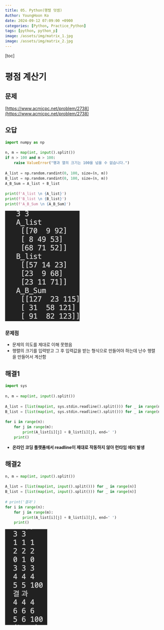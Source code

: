 ```yaml
---
title: 05. Python(행렬 덧셈)
Author: YoungHoon Ko
date: 2024-09-12 07:09:00 +0900
categories: [Python, Practice_Python]
tags: [python, python_p]
image: /assets/img/matrix_1.jpg
image: /assets/img/matrix_2.jpg
---
```


[toc]

# 평점 계산기

## 문제

[https://www.acmicpc.net/problem/2738](https://www.acmicpc.net/problem/2738)

## 오답

```python
import numpy as np

n, m = map(int, input().split())
if n > 100 and m > 100:
    raise ValueError("행과 열의 크기는 100을 넘을 수 없습니다.")

A_list = np.random.randint(0, 100, size=(n, m))
B_list = np.random.randint(0, 100, size=(n, m))
A_B_Sum = A_list + B_list

print(f'A_list \n {A_list}')
print(f'B_list \n {B_list}')
print(f'A_B_Sum \n {A_B_Sum}')
```

![](/assets/img/matrix_1.jpg)

### 문제점 

- 문제의 의도를 제대로 이해 못했음
- 행렬의 크기를 입력받고 그 후 입력값을 받는 형식으로 만들어야 하는데 난수 행렬을 만들어서 계산함

## 해결1

```python
import sys

n, m = map(int, input().split())

A_list = [list(map(int, sys.stdin.readline().split())) for _ in range(n)] 
B_list = [list(map(int, sys.stdin.readline().split())) for _ in range(n)] 

for i in range(n):
    for j in range(m):
        print(A_list[i][j] + B_list[i][j], end=' ')
    print()
```

- **온라인 코딩 플랫폼에서 readline이 제대로 작동하지 않아 런타임 에러 발생**

## 해결2

```python
n, m = map(int, input().split())

A_list = [list(map(int, input().split())) for _ in range(n)] 
B_list = [list(map(int, input().split())) for _ in range(n)] 

# print('결과')
for i in range(n):
    for j in range(m):
        print(A_list[i][j] + B_list[i][j], end=' ')
    print()
```

![](/assets/img/matrix_2.jpg)
